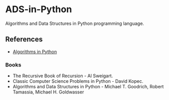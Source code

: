 # ADS-in-Python

Algorithms and Data Structures in Python programming language.

## References

- [Algorithms in Python](https://github.com/TheAlgorithms/Python)

### Books

- The Recursive Book of Recursion - Al Sweigart.
- Classic Computer Science Problems in Python - David Kopec.
- Algorithms and Data Structures in Python - Michael T. Goodrich, Robert Tamassia, Michael H. Goldwasser
